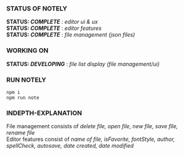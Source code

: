 ### STATUS OF NOTELY ###
__STATUS: *COMPLETE*__ : _editor ui & ux_<br/>
__STATUS: *COMPLETE*__ : _editor features_<br/>
__STATUS: *COMPLETE*__ : _file management (json files)_ <br/>

### WORKING ON ###
__STATUS: *DEVELOPING*__ : _file list display (file management/ui)_ <br/>

### RUN NOTELY ###
```
npm i
npm run note
```

### INDEPTH-EXPLANATION ###
File management consists of _delete file, open file, new file, save file, rename file_<br/>
Editor features consist of _name of file, isFavorite, fontStyle, author, spellCheck, autosave, date created, date modified_<br/>
